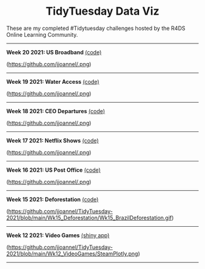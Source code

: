 
<h1 align="center"> TidyTuesday Data Viz</h1>
These are my completed #Tidytuesday challenges hosted by the R4DS Online Learning Community.

---     
**Week 20 2021: US Broadband** [(code)](https://github.com/jjoannel)

(https://github.com/jjoannel/.png)

---      
**Week 19 2021: Water Access** [(code)](https://github.com/jjoannel)

(https://github.com/jjoannel/.png)

---      
**Week 18 2021: CEO Departures** [(code)](https://github.com/jjoannel)

(https://github.com/jjoannel/.png)

---     
**Week 17 2021: Netflix Shows** [(code)](https://github.com/jjoannel)

(https://github.com/jjoannel/.png)

---
**Week 16 2021: US Post Office** [(code)](https://github.com/jjoannel)

(https://github.com/jjoannel/.png)

---
**Week 15 2021: Deforestation** [(code)](https://github.com/jjoannel/TidyTuesday-2021/blob/main/Wk15_Deforestation/Wk15_Deforestation.Rmd)

(https://github.com/jjoannel/TidyTuesday-2021/blob/main/Wk15_Deforestation/Wk15_BrazilDeforestation.gif)

---
**Week 12 2021: Video Games** [(shiny app)](https://jdsjourney.shinyapps.io/games/)

(https://github.com/jjoannel/TidyTuesday-2021/blob/main/Wk12_VideoGames/SteamPlotly.png)

---
